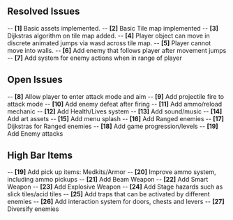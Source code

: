 ## Resolved Issues ##

-- **[1]** Basic assets implemented.
-- **[2]** Basic Tile map implemented
-- **[3]** Dijkstras algorithm on tile map added.
-- **[4]** Player object can move in discrete animated jumps via wasd across tile map.
-- **[5]** Player cannot move into walls.
-- **[6]** Add enemy that follows player after movement jumps
-- **[7]** Add system for enemy actions when in range of player

## Open Issues ##

-- **[8]** Allow player to enter attack mode and aim
-- **[9]** Add projectile fire to attack mode
-- **[10]** Add enemy defeat after firing
-- **[11]** Add ammo/reload mechanic
-- **[12]** Add Health/Lives system
-- **[13]** Add sound/music
-- **[14]** Add art assets
-- **[15]** Add menu splash
-- **[16]** Add Ranged enemies
-- **[17]** Dijkstras for Ranged enemies
-- **[18]** Add game progression/levels
-- **[19]** Add Enemy attacks

## High Bar Items ##
-- **[19]** Add pick up items: Medkits/Armor
-- **[20]** Improve ammo system, including ammo pickups
-- **[21]** Add Beam Weapon
-- **[22]** Add Smart Weapon
-- **[23]** Add Explosive Weapon
-- **[24]** Add Stage hazards such as slick tiles/acid tiles
-- **[25]** Add traps that can be activated by different enemies
-- **[26]** Add interaction system for doors, chests and levers
-- **[27]** Diversify enemies